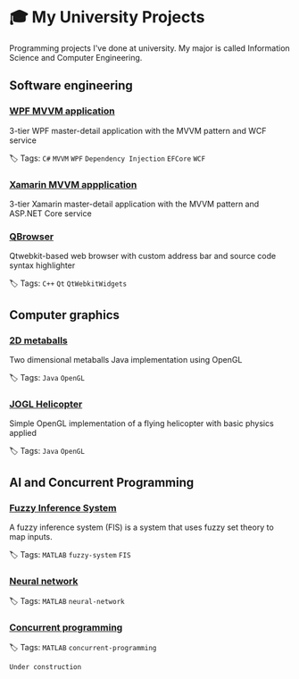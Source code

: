 # 🎓 My University Projects
Programming projects I've done at university. My major is called Information Science and Computer Engineering.

## Software engineering

### [WPF MVVM application](https://github.com/xtenzQ/WPF-MVVM-EFC-Example) 
3-tier WPF master-detail application with the MVVM pattern and WCF service

🏷 Tags: `C#` `MVVM` `WPF` `Dependency Injection` `EFCore` `WCF`

### [Xamarin MVVM appplication](https://github.com/xtenzQ/Xamarin-MVVM-EFC-Example) 
3-tier Xamarin master-detail application with the MVVM pattern and ASP.NET Core service

### [QBrowser](https://github.com/xtenzQ/QBrowser)
Qtwebkit-based web browser with custom address bar and source code syntax highlighter

🏷 Tags: `C++` `Qt` `QtWebkitWidgets` 

## Computer graphics
### [2D metaballs](https://github.com/xtenzQ/2D-metaballs)
Two dimensional metaballs Java implementation using OpenGL

🏷 Tags: `Java` `OpenGL`

### [JOGL Helicopter](https://github.com/xtenzQ/Jogl-Helicopter)
Simple OpenGL implementation of a flying helicopter with basic physics applied

🏷 Tags: `Java` `OpenGL`

## AI and Concurrent Programming
### [Fuzzy Inference System](https://github.com/xtenzQ/AI-CP/tree/master/Fuzzy%20Inference%20System)
A fuzzy inference system (FIS) is a system that uses fuzzy set theory to map inputs.

🏷 Tags: `MATLAB` `fuzzy-system` `FIS`

### [Neural network](https://github.com/xtenzQ/AI-CP/tree/master/Biological%20neural%20network)

🏷 Tags: `MATLAB` `neural-network`

### [Concurrent programming](https://github.com/xtenzQ/AI-CP/tree/master/Concurrent%20programming)

🏷 Tags: `MATLAB` `concurrent-programming`

`Under construction`
